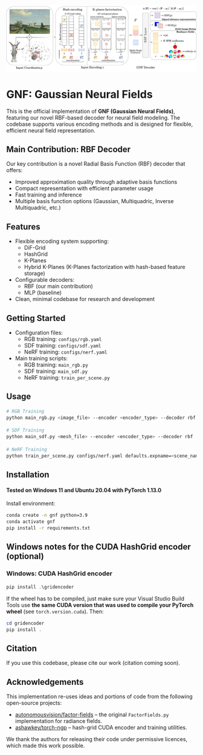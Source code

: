 <p align="center">
  <img src="assets/gnf_cover.png" alt="GNF overview" width="800">
</p>

# GNF: Gaussian Neural Fields

This is the official implementation of **GNF (Gaussian Neural Fields)**, featuring our novel RBF-based decoder for neural field modeling. The codebase supports various encoding methods and is designed for flexible, efficient neural field representation.

## Main Contribution: RBF Decoder
Our key contribution is a novel Radial Basis Function (RBF) decoder that offers:
- Improved approximation quality through adaptive basis functions
- Compact representation with efficient parameter usage
- Fast training and inference
- Multiple basis function options (Gaussian, Multiquadric, Inverse Multiquadric, etc.)

## Features
- Flexible encoding system supporting:
  - DiF-Grid
  - HashGrid
  - K-Planes
  - Hybrid K-Planes (K-Planes factorization with hash-based feature storage)
- Configurable decoders:
  - RBF (our main contribution)
  - MLP (baseline)
- Clean, minimal codebase for research and development

## Getting Started
- Configuration files:
  - RGB training: `configs/rgb.yaml`
  - SDF training: `configs/sdf.yaml`
  - NeRF training: `configs/nerf.yaml`
- Main training scripts:
  - RGB training: `main_rgb.py`
  - SDF training: `main_sdf.py`
  - NeRF training: `train_per_scene.py`

## Usage
```bash
# RGB Training
python main_rgb.py <image_file> --encoder <encoder_type> --decoder rbf

# SDF Training
python main_sdf.py <mesh_file> --encoder <encoder_type> --decoder rbf

# NeRF Training
python train_per_scene.py configs/nerf.yaml defaults.expname=<scene_name> dataset.datadir=<dataset_path>
```

## Installation

#### Tested on Windows 11 and Ubuntu 20.04 with PyTorch 1.13.0 

Install environment:
```sh
conda create -n gnf python=3.9
conda activate gnf
pip install -r requirements.txt 
```

## Windows notes for the CUDA HashGrid encoder (optional)

### Windows: CUDA HashGrid encoder

```powershell
pip install .\gridencoder
```

If the wheel has to be compiled, just make sure your Visual Studio Build Tools use **the same CUDA version that was used to compile your PyTorch wheel** (see `torch.version.cuda`).  Then:

```powershell
cd gridencoder
pip install .
```

## Citation
If you use this codebase, please cite our work (citation coming soon).

## Acknowledgements

This implementation re-uses ideas and portions of code from the following open-source projects:

* [autonomousvision/factor-fields](https://github.com/autonomousvision/factor-fields) – the original `FactorFields.py` implementation for radiance fields.
* [ashawkey/torch-ngp](https://github.com/ashawkey/torch-ngp) – hash-grid CUDA encoder and training utilities.

We thank the authors for releasing their code under permissive licences, which made this work possible.